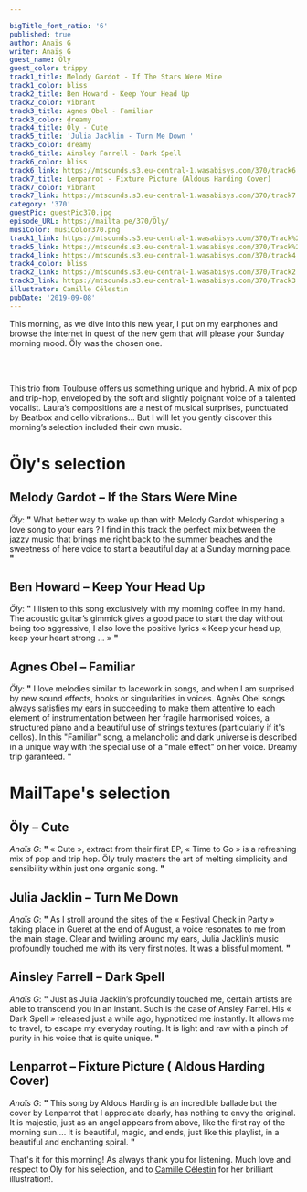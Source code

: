 ```yaml
---

bigTitle_font_ratio: '6'
published: true
author: Anaïs G
writer: Anaïs G
guest_name: Öly
guest_color: trippy
track1_title: Melody Gardot - If The Stars Were Mine
track1_color: bliss
track2_title: Ben Howard - Keep Your Head Up
track2_color: vibrant
track3_title: Agnes Obel - Familiar
track3_color: dreamy
track4_title: Öly - Cute
track5_title: 'Julia Jacklin - Turn Me Down '
track5_color: dreamy
track6_title: Ainsley Farrell - Dark Spell
track6_color: bliss
track6_link: https://mtsounds.s3.eu-central-1.wasabisys.com/370/track6.mp3
track7_title: Lenparrot - Fixture Picture (Aldous Harding Cover)
track7_color: vibrant
track7_link: https://mtsounds.s3.eu-central-1.wasabisys.com/370/track7.mp3
category: '370'
guestPic: guestPic370.jpg
episode_URL: https://mailta.pe/370/Öly/
musiColor: musiColor370.png
track1_link: https://mtsounds.s3.eu-central-1.wasabisys.com/370/Track%201.mp3
track5_link: https://mtsounds.s3.eu-central-1.wasabisys.com/370/Track%205.mp3
track4_link: https://mtsounds.s3.eu-central-1.wasabisys.com/370/track4.mp3
track4_color: bliss
track2_link: https://mtsounds.s3.eu-central-1.wasabisys.com/370/Track2.mp3
track3_link: https://mtsounds.s3.eu-central-1.wasabisys.com/370/Track3.mp3
illustrator: Camille Célestin
pubDate: '2019-09-08'
---
```

This morning, as we dive into this new year, I put on my earphones and browse the internet in quest of the new gem that will please your Sunday morning mood. Öly was the chosen one. 

<br><br>
  
This trio from Toulouse offers us something unique and hybrid. A mix of pop and trip-hop, enveloped by the soft and slightly poignant voice of a talented vocalist. Laura’s compositions are a nest of musical surprises, punctuated by Beatbox and cello vibrations… But I will let you gently discover this morning’s selection included their own music. 


# Öly's selection

## Melody Gardot – If the Stars Were Mine
_Öly_: **"** What better way to wake up than with Melody Gardot whispering a love song to your ears ? I find in this track the perfect mix between the jazzy music that brings me right back to the summer beaches and the sweetness of here voice to start a beautiful day at a Sunday morning pace. **"** 

## Ben Howard – Keep Your Head Up
_Öly_: **"** I listen to this song exclusively with my morning coffee in my hand. The acoustic guitar’s  gimmick gives a good pace to start the day without being too aggressive, I also love the positive lyrics «  Keep your head up, keep your heart strong … »   **"** 

## Agnes Obel – Familiar
_Öly_: **"** I love melodies similar to lacework in songs, and when I am surprised by new sound effects, hooks or singularities in voices. Agnès Obel songs always satisfies my ears in succeeding to make them attentive to each element of instrumentation  between her fragile harmonised voices, a structured piano and a beautiful use of strings textures (particularly if it's cellos). In this "Familiar" song, a melancholic and dark universe is described in a unique way with the special use of a "male effect" on her voice. Dreamy trip garanteed. **"** 


# MailTape's selection

## Öly – Cute
_Anaïs G_:  **"** « Cute », extract from their first EP, « Time to Go » is a refreshing mix of pop and trip hop. Öly truly masters the art of melting simplicity and sensibility within just one organic song. **"** 


## Julia Jacklin – Turn Me Down 
_Anaïs G_: **"** As I stroll around the sites of the « Festival Check in Party » taking place in Gueret at the end of August, a voice resonates to me from the main stage. Clear and twirling around my ears, Julia Jacklin’s music profoundly touched me with its very first notes. It was a blissful moment. **"** 

## Ainsley Farrell – Dark Spell
_Anaïs G_: **"** Just as Julia Jacklin’s profoundly touched me, certain artists are able to transcend you in an instant. Such is the case of Ansley Farrel. His « Dark Spell » released just a while ago, hypnotized me instantly. It allows me to travel, to escape my everyday routing. It is light and raw with a pinch of purity in his voice that is quite unique. **"** 

## Lenparrot – Fixture Picture ( Aldous Harding Cover)
_Anaïs G_: **"** This song by Aldous Harding is an incredible ballade but the cover by Lenparrot that I appreciate dearly, has nothing to envy the original. It is majestic, just as an angel appears from above, like the first ray of the morning sun…. It is beautiful, magic, and ends, just like this playlist, in a beautiful and enchanting spiral. **"** 


That's it for this morning! As always thank you for listening. Much love and respect to Öly for his selection, and to [Camille Célestin](https://camillecelestin.com/) for her brilliant illustration!. 

